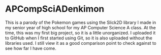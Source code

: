 # APCompSciADenkimon

This is a parody of the Pokemon games using the Slick2D library I made in my senior year of high school for my AP Computer Science A class.
At the time, this was my first big project, so it is a little unorganized. I uploaded it to GitHub when I first started using Git, so it is also uploaded without the libraries used.
I still view it as a good comparison point to check against to see how far I have come.
